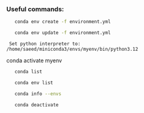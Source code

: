 ### Useful commands:
```bash
   conda env create -f environment.yml
```
```bash
   conda env update -f environment.yml
```
     Set python interpreter to: /home/saeed/miniconda3/envs/myenv/bin/python3.12



   conda activate myenv

```bash
   conda list
```
```bash
   conda env list
```
```bash
   conda info --envs
```
```bash
   conda deactivate
```